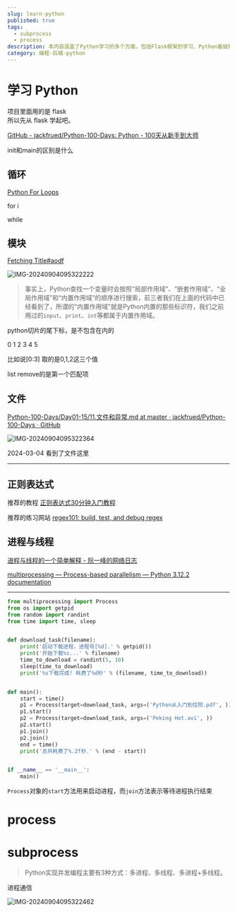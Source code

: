 ```yaml
---
slug: learn-python
published: true
tags:
  - subprocess
  - process
description: 本内容涵盖了Python学习的多个方面，包括Flask框架的学习、Python基础知识如循环和模块的使用、文件操作和异常处理、正则表达式、进程与线程等。具体包括了Python的变量作用域搜索顺序、切片操作、列表的remove方法、文件读写和异常处理、正则表达式的学习资源和练习网站、进程与线程的基本概念和Python中的实现方法。此外，还提供了一个使用multiprocessing模块实现多进程下载任务的Python示例代码，展示了进程的启动和等待结束的方法。整体内容丰富，适合Python初学者系统学习。
category: 编程-后端-python
---
```


# 学习 Python

项目里面用的是 flask  
所以先从 flask 学起吧。

[GitHub - jackfrued/Python-100-Days: Python - 100天从新手到大师](https://github.com/jackfrued/Python-100-Days)

init和main的区别是什么

## 循环

[Python For Loops](https://www.w3schools.com/python/python_for_loops.asp)

for i

while

## 模块

[Fetching Title#aodf](https://github.com/jackfrued/Python-100-Days/blob/master/Day01-15/06.%E5%87%BD%E6%95%B0%E5%92%8C%E6%A8%A1%E5%9D%97%E7%9A%84%E4%BD%BF%E7%94%A8.md)

![IMG-20240904095322222](https://pictures.kazoottt.top/2024/10/20241017-26d0724ba63cbd9360b0560d6e5868c9.png)

> 事实上，Python查找一个变量时会按照“局部作用域”、“嵌套作用域”、“全局作用域”和“内置作用域”的顺序进行搜索，前三者我们在上面的代码中已经看到了，所谓的“内置作用域”就是Python内置的那些标识符，我们之前用过的`input`、`print`、`int`等都属于内置作用域。

python切片的尾下标，是不包含在内的

0 1 2 3 4 5

比如说[0:3] 取的是0,1,2这三个值

list remove的是第一个匹配项

## 文件

[Python-100-Days/Day01-15/11.文件和异常.md at master · jackfrued/Python-100-Days · GitHub](https://github.com/jackfrued/Python-100-Days/blob/master/Day01-15/11.%E6%96%87%E4%BB%B6%E5%92%8C%E5%BC%82%E5%B8%B8.md)

![IMG-20240904095322364](https://pictures.kazoottt.top/2024/10/20241017-8ecb5aeb42b829db01d3d14beb7cb5a3.png)

2024-03-04 看到了文件这里

---

## 正则表达式

推荐的教程 [正则表达式30分钟入门教程](https://deerchao.cn/tutorials/regex/regex.htm)

推荐的练习网站 [regex101: build, test, and debug regex](https://regex101.com/)

## 进程与线程

[进程与线程的一个简单解释 - 阮一峰的网络日志](https://www.ruanyifeng.com/blog/2013/04/processes_and_threads.html)

[multiprocessing — Process-based parallelism — Python 3.12.2 documentation](https://docs.python.org/3/library/multiprocessing.html)

---

```python
from multiprocessing import Process
from os import getpid
from random import randint
from time import time, sleep


def download_task(filename):
    print('启动下载进程，进程号[%d].' % getpid())
    print('开始下载%s...' % filename)
    time_to_download = randint(5, 10)
    sleep(time_to_download)
    print('%s下载完成! 耗费了%d秒' % (filename, time_to_download))


def main():
    start = time()
    p1 = Process(target=download_task, args=('Python从入门到住院.pdf', ))
    p1.start()
    p2 = Process(target=download_task, args=('Peking Hot.avi', ))
    p2.start()
    p1.join()
    p2.join()
    end = time()
    print('总共耗费了%.2f秒.' % (end - start))


if __name__ == '__main__':
    main()
```

`Process`对象的`start`方法用来启动进程，而`join`方法表示等待进程执行结束

# process

# subprocess

> Python实现并发编程主要有3种方式：多进程、多线程、多进程+多线程。

进程通信

![IMG-20240904095322462](https://pictures.kazoottt.top/2024/10/20241017-3259566820bb484286abef0b4a7acb7d.png)
